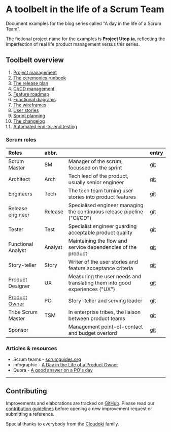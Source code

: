 # A toolbelt in the life of a Scrum Team

Document examples for the blog series called "A day in the life of a Scrum Team".

The fictional project name for the examples is **Project Utop.ia**, reflecting the imperfection of real life product management versus this series.

## Toolbelt overview

1. [Project management](/project-management/README.md)
1. [The ceremonies runbook](/ceremonies-runbook/README.md)
1. [The release plan](/release-plan/README.md)
1. [CI/CD management](/cicd-management/README.md)
1. [Feature roadmap](/technical-roadmap/README.md)
1. [Functional diagrams](/flow-diagram/README.md)
1. [The wireframes](/wireframnes/README.md)
1. [User stories](/user-stories/README.md)
1. [Sprint planning](/sprint-planning/README.md)
1. [The changelog](/changelog/README.md)
1. [Automated end-to-end testing](/e2e-testing/README.md)

### Scrum roles

Roles | abbr. | | entry
:---|:---|:---|:---
Scrum Master | SM | Manager of the scrum, focussed on the sprint | [git](https://github.com/Cloudoki/scrum-team-toolbelt/tree/master/roles/scrum-master.md)
Architect |  Arch | Tech lead of the product, usually senior engineer | [git](https://github.com/Cloudoki/scrum-team-toolbelt/tree/master/roles/architect.md)
Engineers |  Tech | The tech team turning user stories into product features | [git](https://github.com/Cloudoki/scrum-team-toolbelt/tree/master/roles/engineer.md)
Release engineer | Release |  Specialised engineer managing the continuous release pipeline ("CI/CD") | [git](https://github.com/Cloudoki/scrum-team-toolbelt/tree/master/roles/release-engineer.md)
Tester |  Test | Specialist engineer guarding acceptable product quality | [git](https://github.com/Cloudoki/scrum-team-toolbelt/tree/master/roles/tester.md)
Functional Analyst | Analyst |  Maintaining the flow and service dependencies of the product | [git](https://github.com/Cloudoki/scrum-team-toolbelt/tree/master/roles/functional-analyst.md)
Story-teller | Story |  Writer of the user stories and feature acceptance criteria | [git](https://github.com/Cloudoki/scrum-team-toolbelt/tree/master/roles/story-teller.md)
Product Designer | UX |  Measuring the user needs and translating them into good experiences ("UX") | [git](https://github.com/Cloudoki/scrum-team-toolbelt/tree/master/roles/product-designer.md)
[Product Owner](https://blog.cloudoki.com/a-day-in-the-life-of-a-po-day-one/) |  PO | Story-teller and serving leader | [git](https://github.com/Cloudoki/scrum-team-toolbelt/tree/master/roles/product-owner.md)
Tribe Scrum Master | TSM | In enterprise tribes, the liaison between product teams | [git](https://github.com/Cloudoki/scrum-team-toolbelt/tree/master/roles/tribe-scrum-master.md)
Sponsor | | Management point-of-contact and budget overlord | [git](https://github.com/Cloudoki/scrum-team-toolbelt/tree/master/roles/sponsor.md)

### Articles & resources

* Scrum teams - [scrumguides.org](https://www.scrumguides.org/scrum-guide.html)
* infographic - [A Day in the Life of a Product Owner](https://3back.com/infographic/a-day-in-the-life-of-a-product-owner/)
* Quora - [A good answer on a PO's day](https://www.quora.com/What-is-a-normal-day-of-a-Product-Owner-SCRUM/answer/Kunal-Gupta-6)

---
## Contributing

Improvements and elaborations are tracked on [GitHub](https://github.com/Cloudoki/scrum-team-toolbelt/issues). Please read our [contribution guidelines](CONTRIBUTING.md) before opening a new improvement request or submitting a reference.

Special thanks to everybody from the [Cloudoki](https://cloudoki.com) family.
